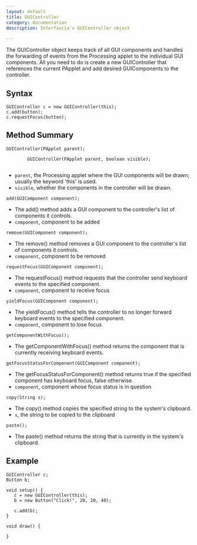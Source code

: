 ```yaml
---
layout: default
title: GUIController
category: documentation
description: Interfascia's GUIController object

---
```


The GUIController object keeps track of all GUI components and handles the forwarding of events from the Processing applet to the individual GUI components. All you need to do is create a new GUIController that references the current PApplet and add desired GUIComponents to the controller.


Syntax
------

	GUIController c = new GUIController(this);
	c.add(button);
	c.requestFocus(button);


Method Summary
--------------

<p class="method">
	<code>GUIController(PApplet parent);<br />
		GUIController(PApplet parent, boolean visible);
	</code>
</p>
<ul class="description">
	<li><code>parent</code>, the Processing applet where the GUI components will be drawn; usually the keyword 'this' is used.</li>
	<li><code>visible</code>, whether the components in the controller will be drawn.</li>
</ul>

<p class="method"><code>add(GUIComponent component);</code></p>
<ul class="description">
	<li>The add() method adds a GUI component to the controller's list of components it controls.</li>
	<li><code>component</code>, component to be added</li>
</ul>

<p class="method"><code>remove(GUIComponent component);</code></p>
<ul class="description">
	<li>The remove() method removes a GUI component to the controller's list of components it controls.</li>
	<li><code>component</code>, component to be removed</li>
</ul>

<p class="method"><code>requestFocus(GUIComponent component);</code></p>
<ul class="description">
	<li>The requestFocus() method requests that the controller send keyboard events to the specified component.</li>
	<li><code>component</code>, component to receive focus</li>
</ul>

<p class="method"><code>yieldFocus(GUIComponent component);</code></p>
<ul class="description">
	<li>The yieldFocus() method tells the controller to no longer forward keyboard events to the specified component.</li>
	<li><code>component</code>, component to lose focus</li>
</ul>

<p class="method"><code>getComponentWithFocus();</code></p>
<ul class="description">
	<li>The getComponentWithFocus() method returns the component that is currently receiving keyboard events.</li>
</ul>

<p class="method"><code>getFocusStatusForComponent(GUIComponent component);</code></p>
<ul class="description">
	<li>The getFocusStatusForComponent() method returns true if the specified component has keyboard focus, false otherwise.</li>
	<li><code>component</code>, component whose focus status is in question</li>
</ul>

<p class="method"><code>copy(String s);</code></p>
<ul class="description">
	<li>The copy() method copies the specified string to the system's clipboard.</li>
	<li><code>s</code>, the string to be copied to the clipboard</li>
</ul>

<p class="method"><code>paste();</code></p>
<ul class="description">
	<li>The paste() method returns the string that is currently in the system's clipboard.</li>
</ul>


Example
-------

	GUIController c;
	Button b;

	void setup() {
	   c = new GUIController(this);
	   b = new Button("Click!", 20, 20, 40);

	   c.add(b);
	}

	void draw() {

	}
